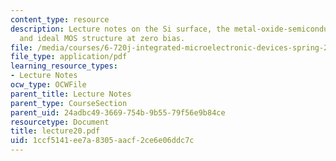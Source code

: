 ```yaml
---
content_type: resource
description: Lecture notes on the Si surface, the metal-oxide-semiconductor structure,
  and ideal MOS structure at zero bias.
file: /media/courses/6-720j-integrated-microelectronic-devices-spring-2007/1ccf5141ee7a8305aacf2ce6e06ddc7c_lecture20.pdf
file_type: application/pdf
learning_resource_types:
- Lecture Notes
ocw_type: OCWFile
parent_title: Lecture Notes
parent_type: CourseSection
parent_uid: 24adbc49-3669-754b-9b55-79f56e9b84ce
resourcetype: Document
title: lecture20.pdf
uid: 1ccf5141-ee7a-8305-aacf-2ce6e06ddc7c
---
```

